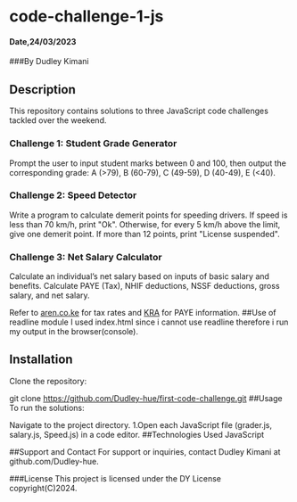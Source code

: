 # code-challenge-1-js
#### Date,24/03/2023
###By Dudley Kimani


## Description

This repository contains solutions to three JavaScript code challenges tackled over the weekend.

### Challenge 1: Student Grade Generator
Prompt the user to input student marks between 0 and 100, then output the corresponding grade: A (>79), B (60-79), C (49-59), D (40-49), E (<40).

### Challenge 2: Speed Detector
Write a program to calculate demerit points for speeding drivers. If speed is less than 70 km/h, print "Ok". Otherwise, for every 5 km/h above the limit, give one demerit point. If more than 12 points, print "License suspended".

### Challenge 3: Net Salary Calculator
Calculate an individual’s net salary based on inputs of basic salary and benefits. Calculate PAYE (Tax), NHIF deductions, NSSF deductions, gross salary, and net salary.

Refer to [aren.co.ke](https://www.aren.co.ke/payroll/taxrates.htm) for tax rates and [KRA](https://www.kra.go.ke/en/individual/calculate-tax/calculating-tax/paye) for PAYE information.
##Use of readline module
I used index.html since i cannot use readline therefore i  run my output in the browser(console).

## Installation

Clone the repository:


git clone https://github.com/Dudley-hue/first-code-challenge.git
##Usage
To run the solutions:

Navigate to the project directory.
1.Open each JavaScript file (grader.js, salary.js, Speed.js) in a code editor.
##Technologies Used
JavaScript

##Support and Contact
For support or inquiries, contact Dudley Kimani at github.com/Dudley-hue.

###License
This project is licensed under the DY License copyright(C)2024.